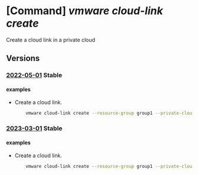 # [Command] _vmware cloud-link create_

Create a cloud link in a private cloud

## Versions

### [2022-05-01](/Resources/mgmt-plane/L3N1YnNjcmlwdGlvbnMve30vcmVzb3VyY2Vncm91cHMve30vcHJvdmlkZXJzL21pY3Jvc29mdC5hdnMvcHJpdmF0ZWNsb3Vkcy97fS9jbG91ZGxpbmtzL3t9/2022-05-01.xml) **Stable**

<!-- mgmt-plane /subscriptions/{}/resourcegroups/{}/providers/microsoft.avs/privateclouds/{}/cloudlinks/{} 2022-05-01 -->

#### examples

- Create a cloud link.
    ```bash
        vmware cloud-link create --resource-group group1 --private-cloud cloud1 --name cloudLink1 --linked-cloud "/subscriptions/12341234-1234-1234-1234-123412341234/resourceGroups/mygroup/providers/Microsoft.AVS/privateClouds/cloud2"
    ```

### [2023-03-01](/Resources/mgmt-plane/L3N1YnNjcmlwdGlvbnMve30vcmVzb3VyY2Vncm91cHMve30vcHJvdmlkZXJzL21pY3Jvc29mdC5hdnMvcHJpdmF0ZWNsb3Vkcy97fS9jbG91ZGxpbmtzL3t9/2023-03-01.xml) **Stable**

<!-- mgmt-plane /subscriptions/{}/resourcegroups/{}/providers/microsoft.avs/privateclouds/{}/cloudlinks/{} 2023-03-01 -->

#### examples

- Create a cloud link.
    ```bash
        vmware cloud-link create --resource-group group1 --private-cloud cloud1 --name cloudLink1 --linked-cloud "/subscriptions/12341234-1234-1234-1234-123412341234/resourceGroups/mygroup/providers/Microsoft.AVS/privateClouds/cloud2"
    ```
